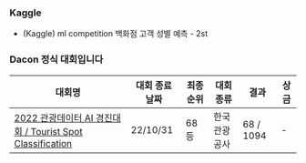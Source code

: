 ### Kaggle 

- (Kaggle) ml competition 백화점 고객 성별 예측 - 2st

### Dacon 정식 대회입니다

|대회명|대회 종료 날짜|최종 순위|대회종류|결과|상금|
|-|-|-|-|-|-|
|[2022 관광데이터 AI 경진대회 / Tourist Spot Classification](./Tourist%20Spot%20Classification)|22/10/31|68등|한국관광공사|68 / 1094|-|


